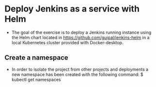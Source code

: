# Deploy Jenkins as a service with Helm
* The goal of the exercise is to deploy a Jenkins running instance using the Helm chart located in https://github.com/guipal/jenkins-helm in a local Kubernetes cluster provided with Docker-desktop.
## Create a namespace
* In order to isolate the project from other projects and deployments a new namespace has been created with the following command:
$ kubectl get namespaces